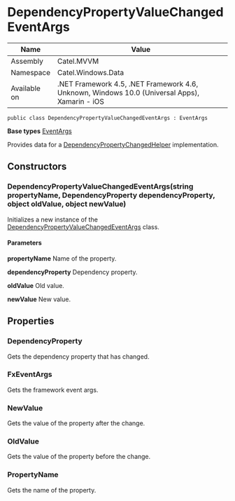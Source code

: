 

# DependencyPropertyValueChangedEventArgs

Name|Value
---|---
Assembly|Catel.MVVM
Namespace|Catel.Windows.Data
Available on|.NET Framework 4.5, .NET Framework 4.6, Unknown, Windows 10.0 (Universal Apps), Xamarin - iOS

```
public class DependencyPropertyValueChangedEventArgs : EventArgs
```

**Base types**
[EventArgs]()


Provides data for a [DependencyPropertyChangedHelper](#) implementation.



## Constructors

### DependencyPropertyValueChangedEventArgs(string propertyName, DependencyProperty dependencyProperty, object oldValue, object newValue)

Initializes a new instance of the [DependencyPropertyValueChangedEventArgs](#) class.

#### Parameters

**propertyName**
Name of the property.

**dependencyProperty**
Dependency property.

**oldValue**
Old value.

**newValue**
New value.



## Properties

### DependencyProperty

Gets the dependency property that has changed.



### FxEventArgs

Gets the framework event args.



### NewValue

Gets the value of the property after the change.



### OldValue

Gets the value of the property before the change.



### PropertyName

Gets the name of the property.



